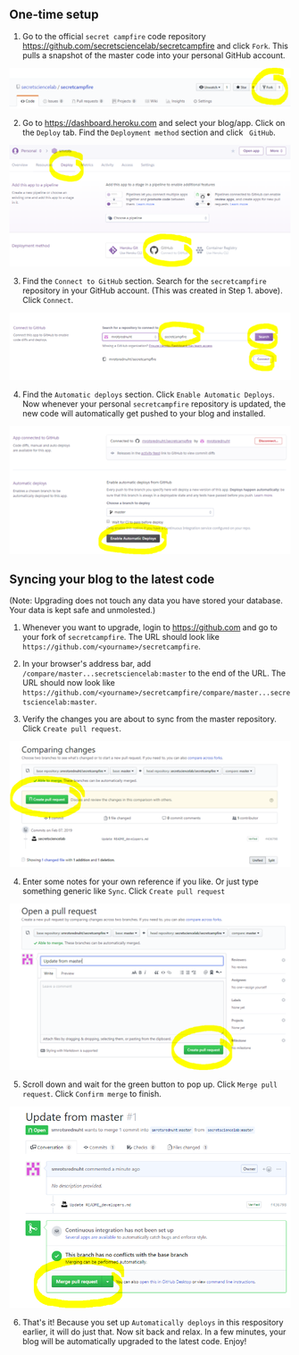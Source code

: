 ## One-time setup

1. Go to the official `secret campfire` code repository https://github.com/secretsciencelab/secretcampfire and click `Fork`. This pulls a snapshot of the master code into your personal GitHub account.

  ![Fork](media/upgrade-1-fork.png)

2. Go to https://dashboard.heroku.com and select your blog/app. Click on the `Deploy` tab. Find the `Deployment method` section and click ` GitHub`.

  ![Link GitHub](media/upgrade-2-link-github.png)

3. Find the `Connect to GitHub` section. Search for the `secretcampfire` repository in your GitHub account. (This was created in Step 1. above). Click `Connect`.

  ![Connect repository](media/upgrade-3-connect-repo.png)

4. Find the `Automatic deploys` section. Click `Enable Automatic Deploys`. Now whenever your personal `secretcampfire` repository is updated, the new code will automatically get pushed to your blog and installed.

  ![Enable automatic deploys](media/upgrade-4-auto-deploy.png)


## Syncing your blog to the latest code

(Note: Upgrading does not touch any data you have stored your database. Your data is kept safe and unmolested.)

1. Whenever you want to upgrade, login to https://github.com and go to your fork of `secretcampfire`. The URL should look like `https://github.com/<yourname>/secretcampfire`.
  

2. In your browser's address bar, add `/compare/master...secretsciencelab:master` to the end of the URL. The URL should now look like `https://github.com/<yourname>/secretcampfire/compare/master...secretsciencelab:master`.

3. Verify the changes you are about to sync from the master repository. Click `Create pull request`.

  ![Pull](media/sync-1-pull.png)

4. Enter some notes for your own reference if you like. Or just type something generic like `Sync`. Click `Create pull request`

  ![Pull](media/sync-2-pull.png)

5. Scroll down and wait for the green button to pop up. Click `Merge pull request`. Click `Confirm merge` to finish.

  ![Merge](media/sync-3-merge.png)

6. That's it! Because you set up `Automatically deploys` in this respository earlier, it will do just that. Now sit back and relax. In a few minutes, your blog will be automatically upgraded to the latest code. Enjoy!
